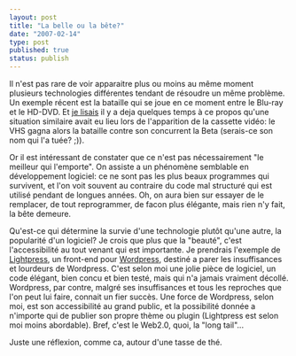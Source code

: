 ```yaml
---
layout: post
title: "La belle ou la bête?"
date: "2007-02-14"
type: post
published: true
status: publish
---
```


Il n'est pas rare de voir apparaitre plus ou moins au même moment plusieurs technologies différentes tendant de résoudre un même problème. Un exemple récent est la bataille qui se joue en ce moment entre le Blu-ray et le HD-DVD. Et [je lisais](http://www.lalibre.be/article.phtml?id=904&subid=1088&art_id=305169 "Article de la Libre") il y a deja quelques temps à ce propos qu'une situation similaire avait eu lieu lors de l'apparition de la cassette vidéo: le VHS gagna alors la bataille contre son concurrent la Beta (serais-ce son nom qui l'a tuée? ;)).

Or il est intéressant de constater que ce n'est pas nécessairement "le meilleur qui l'emporte". On assiste a un phénomène semblable en développement logiciel: ce ne sont pas les plus beaux programmes qui survivent, et l'on voit souvent au contraire du code mal structuré qui est utilisé pendant de longues années. Oh, on aura bien sur essayer de le remplacer, de tout reprogrammer, de facon plus élégante, mais rien n'y fait, la bête demeure.

Qu'est-ce qui détermine la survie d'une technologie plutôt qu'une autre, la popularité d'un logiciel? Je crois que plus que la "beauté", c'est l'accessibilité au tout venant qui est importante. Je prendrais l'exemple de [Lightpress](http://lightpress.org/ "Lightpress, a template-based front-end for Wordpress"), un front-end pour [Wordpress](http://wordpress.org "Wordpress, blog tool and weblog platform"), destiné a parer les insuffisances et lourdeurs de Wordpress. C'est selon moi une jolie pièce de logiciel, un code élégant, bien concu et bien testé, mais qui n'a jamais vraiment décollé. Wordpress, par contre, malgré ses insuffisances et tous les reproches que l'on peut lui faire, connait un fier succès. Une force de Wordpress, selon moi, est son accessibilité au grand public, et la possibilité donnée a n'importe qui de publier son propre thème ou plugin (Lightpress est selon moi moins abordable). Bref, c'est le Web2.0, quoi, la "long tail"...

Juste une réflexion, comme ca, autour d'une tasse de thé.
